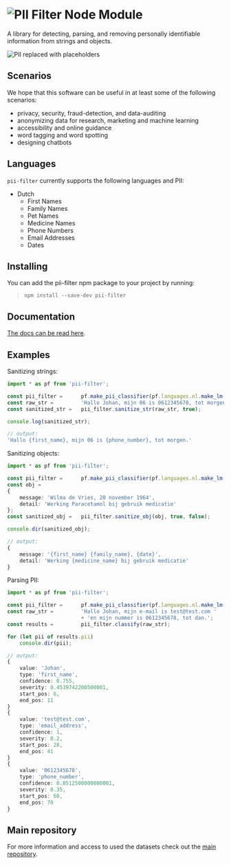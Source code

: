 # ![PII](https://raw.githubusercontent.com/prolody/piif_web_ext/master/assets/logos/a/PIIlogo.png) Filter Node Module

A library for detecting, parsing, and removing personally identifiable information from strings and objects.

![PII replaced with placeholders](https://raw.githubusercontent.com/prolody/piif/master/res/highlight_placeholders.png)

## Scenarios
We hope that this software can be useful in at least some of the following scenarios:
- privacy, security, fraud-detection, and data-auditing
- anonymizing data for research, marketing and machine learning
- accessibility and online guidance
- word tagging and word spotting
- designing chatbots

## Languages
`pii-filter` currently supports the following languages and PII:
- Dutch
    - First Names
    - Family Names
    - Pet Names
    - Medicine Names
    - Phone Numbers
    - Email Addresses
    - Dates

## Installing
You can add the pii-filter npm package to your project by running:
> `npm install --save-dev pii-filter`

## Documentation
[The docs can be read here](https://prolody.github.io/piif/modules/pii_filter.html).

## Examples
Sanitizing strings:
```TypeScript
import * as pf from 'pii-filter';

const pii_filter =      pf.make_pii_classifier(pf.languages.nl.make_lm());
const raw_str =         'Hallo Johan, mijn 06 is 0612345678, tot morgen.';
const sanitized_str =   pii_filter.sanitize_str(raw_str, true);

console.log(sanitized_str);

// output:
'Hallo {first_name}, mijn 06 is {phone_number}, tot morgen.'
```
Sanitizing objects:
```TypeScript
import * as pf from 'pii-filter';

const pii_filter =      pf.make_pii_classifier(pf.languages.nl.make_lm());
const obj = 
{
    message: 'Wilma de Vries, 20 november 1964',
    detail: 'Werking Paracetamol bij gebruik medicatie'
};
const sanitized_obj =   pii_filter.sanitize_obj(obj, true, false);

console.dir(sanitized_obj);

// output:
{
    message: '{first_name} {family_name}, {date}',
    detail: 'Werking {medicine_name} bij gebruik medicatie'
}
```
Parsing PII:
```TypeScript
import * as pf from 'pii-filter';

const pii_filter =      pf.make_pii_classifier(pf.languages.nl.make_lm());
const raw_str =         'Hallo Johan, mijn e-mail is test@test.com '
                        + 'en mijn nummer is 0612345678, tot dan.';
const results =         pii_filter.classify(raw_str);

for (let pii of results.pii)
    console.dir(pii);

// output:
{
    value: 'Johan',
    type: 'first_name',
    confidence: 0.755,
    severity: 0.4539742200500001,
    start_pos: 6,
    end_pos: 11
}
{
    value: 'test@test.com',
    type: 'email_address',
    confidence: 1,
    severity: 0.2,
    start_pos: 28,
    end_pos: 41
}
{
    value: '0612345678',
    type: 'phone_number',
    confidence: 0.8512500000000001,
    severity: 0.35,
    start_pos: 60,
    end_pos: 70
}  
```

## Main repository
For more information and access to used the datasets check out the [main repository](https://github.com/prolody/piif).